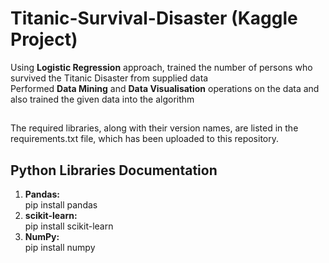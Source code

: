 # Titanic-Survival-Disaster (Kaggle Project)
Using **Logistic Regression** approach, trained the number of persons who survived the Titanic Disaster from supplied data <br />
Performed **Data Mining** and **Data Visualisation** operations on the data and also trained the given data into the algorithm
##
The required libraries, along with their version names, are listed in the requirements.txt file, which has been uploaded to this repository.<br />
## Python Libraries Documentation
1. **Pandas:**<br />
    pip install pandas
2. **scikit-learn:**<br />
    pip install scikit-learn
3. **NumPy:**<br />
    pip install numpy
